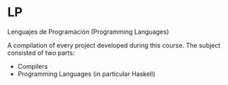 LP
==
Lenguajes de Programación (Programming Languages)

A compilation of every project developed during this course.
The subject consisted of two parts:
- Compilers
- Programming Languages (in particular Haskell)
